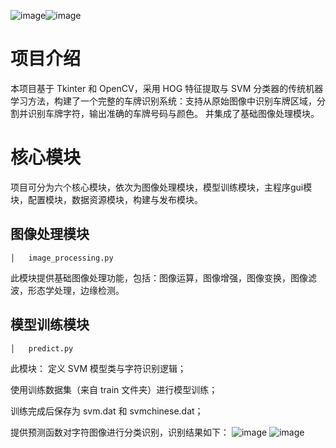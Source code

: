 ![image](https://github.com/user-attachments/assets/f1d56775-b56d-408f-b678-737aeaf1d7d1)![image](https://github.com/user-attachments/assets/f1d56775-b56d-408f-b678-737aeaf1d7d1)
# 项目介绍
本项目基于 Tkinter 和 OpenCV，采用 HOG 特征提取与 SVM 分类器的传统机器学习方法，构建了一个完整的车牌识别系统：支持从原始图像中识别车牌区域，分割并识别车牌字符，输出准确的车牌号码与颜色。
并集成了基础图像处理模块。

# 核心模块
项目可分为六个核心模块，依次为图像处理模块，模型训练模块，主程序gui模块，配置模块，数据资源模块，构建与发布模块。

## 图像处理模块
```
│   image_processing.py
```
此模块提供基础图像处理功能，包括：图像运算，图像增强，图像变换，图像滤波，形态学处理，边缘检测。

## 模型训练模块
```
│   predict.py
```
此模块：
定义 SVM 模型类与字符识别逻辑；

使用训练数据集（来自 train 文件夹）进行模型训练；

训练完成后保存为 svm.dat 和 svmchinese.dat；

提供预测函数对字符图像进行分类识别，识别结果如下：
![image](https://github.com/user-attachments/assets/0a21863c-d551-4d7c-9109-d261678cb9f0)
![image](https://github.com/user-attachments/assets/1162e663-9a73-453d-95d2-28bb4a3ad594)





